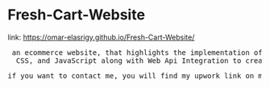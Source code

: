 # Fresh-Cart-Website
link: 
https://omar-elasrigy.github.io/Fresh-Cart-Website/
<pre > an ecommerce website, that highlights the implementation of HTML, 
  CSS, and JavaScript along with Web Api Integration to create a seamless shopping experience </pre>

<pre>if you want to contact me, you will find my upwork link on my profile</pre> 
